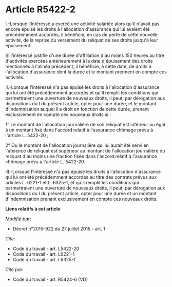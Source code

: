 # Article R5422-2

I.-Lorsque l'intéressé a exercé une activité salariée alors qu'il n'avait pas encore épuisé les droits à l'allocation
d'assurance qui lui avaient été précédemment accordés, il bénéficie, en cas de perte de cette nouvelle activité, de la
reprise du versement du reliquat de ses droits jusqu'à leur épuisement. 

Si l'intéressé justifie d'une durée d'affiliation d'au moins 150 heures au titre d'activités exercées antérieurement à la
date d'épuisement des droits mentionnés à l'alinéa précédent, il bénéficie, à cette date, de droits à l'allocation
d'assurance dont la durée et le montant prennent en compte ces activités. 

II.-Lorsque l'intéressé n'a pas épuisé les droits à l'allocation d'assurance qui lui ont été précédemment accordés et qu'il
remplit les conditions qui permettraient une ouverture de nouveaux droits, il peut, par dérogation aux dispositions du I du
présent article, opter pour une durée, et le montant d'indemnisation auquel il a droit en fonction de cette durée, prenant
exclusivement en compte ces nouveaux droits si : 

1° Le montant de l'allocation journalière de son reliquat est inférieur ou égal à un montant fixé dans l'accord relatif à
l'assurance chômage prévu à l'article L. 5422-20 ; 

2° Ou le montant de l'allocation journalière qui lui aurait été servi en l'absence de reliquat est supérieur au montant de
l'allocation journalière du reliquat d'au moins une fraction fixée dans l'accord relatif à l'assurance chômage prévu à
l'article L. 5422-20. 

III.-Lorsque l'intéressé n'a pas épuisé les droits à l'allocation d'assurance qui lui ont été précédemment accordés au titre
des contrats prévus aux articles L. 6221-1 et L. 6325-1, et qu'il remplit les conditions qui permettraient une ouverture de
nouveaux droits, il peut, par dérogation aux dispositions du I du présent article, opter pour une durée et un montant
d'indemnisation prenant exclusivement en compte ces nouveaux droits.

**Liens relatifs à cet article**

_Modifié par_:

  - Décret n°2015-922 du 27 juillet 2015 - art. 1

_Cite_:

  - Code du travail - art. L5422-20
  - Code du travail - art. L6221-1
  - Code du travail - art. L6325-1

_Cité par_:

  - Code du travail - art. R5424-6 (VD)
